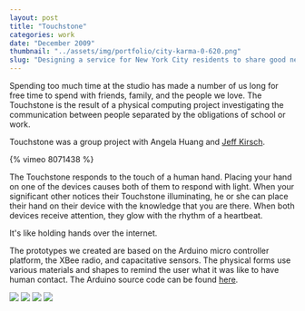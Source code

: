 ```yaml
---
layout: post
title: "Touchstone"
categories: work
date: "December 2009"
thumbnail: "../assets/img/portfolio/city-karma-0-620.png"
slug: "Designing a service for New York City residents to share good news."
---
```


Spending too much time at the studio has made a number of us long for free
time to spend with friends, family, and the people we love. The Touchstone is
the result of a physical computing project investigating the communication
between people separated by the obligations of school or work.

Touchstone was a group project with Angela Huang and [Jeff Kirsch][23].

{% vimeo 8071438 %}

The Touchstone responds to the touch of a human hand. Placing your hand on one
of the devices causes both of them to respond with light. When your
significant other notices their Touchstone illuminating, he or she can place
their hand on their device with the knowledge that you are there. When both
devices receive attention, they glow with the rhythm of a heartbeat.

It's like holding hands over the internet.

The prototypes we created are based on the Arduino micro controller platform,
the XBee radio, and capacitative sensors. The physical forms use various
materials and shapes to remind the user what it was like to have human
contact. The Arduino source code can be found [here][24].

![][25] ![][26] ![][27] ![][28]

  [23]: http://jeffkirsch.com/
  [24]: http://github.com/jpfinley/touchstone
  [25]: ../assets/img/portfolio/touchstone-0-620.jpg
  [26]: ../assets/img/portfolio/touchstone-2-620.jpg
  [27]: ../assets/img/portfolio/touchstone-3-620.jpg
  [28]: ../assets/img/portfolio/touchstone-4-620.jpg
